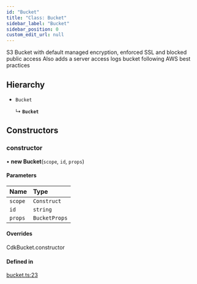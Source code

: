```yaml
---
id: "Bucket"
title: "Class: Bucket"
sidebar_label: "Bucket"
sidebar_position: 0
custom_edit_url: null
---
```


S3 Bucket with default managed encryption, enforced SSL and blocked public
access
Also adds a server access logs bucket following AWS best practices

## Hierarchy

- `Bucket`

  ↳ **`Bucket`**

## Constructors

### constructor

• **new Bucket**(`scope`, `id`, `props`)

#### Parameters

| Name | Type |
| :------ | :------ |
| `scope` | `Construct` |
| `id` | `string` |
| `props` | `BucketProps` |

#### Overrides

CdkBucket.constructor

#### Defined in

[bucket.ts:23](https://github.com/awslabs/green-boost/blob/822aaf4/packages/gboost-infra/src/bucket.ts#L23)
